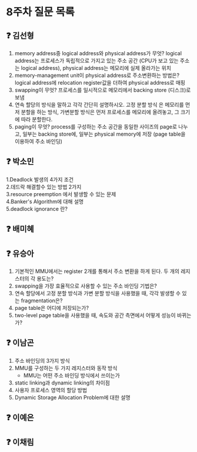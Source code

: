 # 8주차 질문 목록

## ❓ 김선형
1. memory address중 logical address와 physical address가 무엇? logical address는 프로세스가 독립적으로 가지고 있는 주소 공간 (CPU가 보고 있는 주소는 logical address), physical address는 메모리에 실제 올라가는 위치
2. memory-management unit이 physical address로 주소변환하는 방법은? logical address에 relocation register값을 더하여 physical address로 매핑
3. swapping이 무엇? 프로세스를 일시적으로 메모리에서 backing store (디스크)로 보냄 
4. 연속 할당의 방식을 말하고 각각 간단히 설명하시오. 고정 분할 방식 은 메모리를 먼저 분할을 하는 방식, 가변분할 방식은 먼저 프로세스를 메모리에 올려놓고, 그 크기에 따라 분할한다.
5. paging이 무엇? process를 구성하는 주소 공간을 동일한 사이즈의 page로 나누고, 일부는 backing store에, 일부는 physical memory에 저장 (page table을 이용하여 주소 바인딩)

## ❓ 박소민
1.Deadlock 발생의 4가지 조건<br>
2.데드락 해결할수 있는 방법 2가지<br>
3.resource preemption 에서 발생할 수 있는 문제<br>
4.Banker's Algorithm에 대해 설명<br>
5.deadlock ignorance 란?<br>

## ❓ 배미혜


## ❓ 유승아

1. 기본적인 MMU에서는 register 2개를 통해서 주소 변환을 하게 된다. 두 개의 레지스터의 각 용도는?
2. swapping을 가장 효율적으로 사용할 수 있는 주소 바인딩 기법은?
3. 연속 할당에서 고정 분할 방식과 가변 분할 방식을 사용했을 때, 각각 발생할 수 있는 fragmentation은?
4. page table은 어디에 저장되는가?
5. two-level page table을 사용했을 때, 속도와 공간 측면에서 어떻게 성능이 바뀌는가?

## ❓ 이남곤

1. 주소 바인딩의 3가지 방식
2. MMU를 구성하는 두 가지 레지스터와 동작 방식
    - MMU는 어떤 주소 바인딩 방식에서 쓰이는가
3. static linking과 dynamic linking의 차이점
4. 사용자 프로세스 영역의 할당 방법
5. Dynamic Storage Allocation Problem에 대한 설명

## ❓ 이예은


## ❓ 이채림
